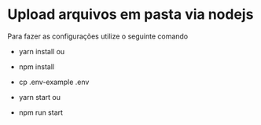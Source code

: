 # Upload arquivos em pasta via nodejs

Para fazer as configurações utilize o seguinte comando

* yarn install 
  ou
* npm install

* cp .env-example .env

* yarn start
ou
* npm run start